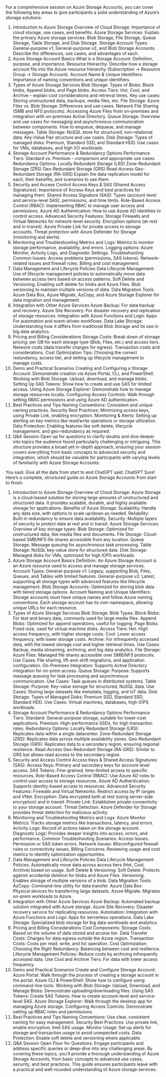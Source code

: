 For a comprehensive session on Azure Storage Accounts, you can cover the following key areas to give participants a solid understanding of Azure’s storage solutions:

1. Introduction to Azure Storage
Overview of Cloud Storage: Importance of cloud storage, use cases, and benefits.
Azure Storage Services: Explain the primary Azure storage services: Blob Storage, File Storage, Queue Storage, Table Storage, and Disk Storage.
Storage Account Types: General-purpose v1, General-purpose v2, and Blob Storage Accounts. Describe the differences, use cases, and advantages of each.
2. Azure Storage Account Basics
What is a Storage Account: Definition, purpose, and importance.
Resource Hierarchy: Describe how a storage account fits into the Azure resource hierarchy (Subscription -> Resource Group -> Storage Account).
Account Name & Unique Identifiers: Importance of naming conventions and unique identifiers.
3. Types of Azure Storage Services
Blob Storage:
Types of Blobs: Block blobs, Append blobs, and Page blobs.
Access Tiers: Hot, Cool, and Archive – explain cost considerations and retrieval times.
Key use cases: Storing unstructured data, backups, media files, etc.
File Storage:
Azure Files vs. Blob Storage: Differences and use cases.
Network File Sharing (SMB and NFS protocols).
Accessing Azure Files from on-premises and integration with on-premises Active Directory.
Queue Storage:
Overview and use cases for messaging and asynchronous communication between components.
How to enqueue, dequeue, and manage messages.
Table Storage:
NoSQL store for structured, non-relational data.
Key-Value Pair structure and use cases.
Disk Storage:
Types of managed disks: Premium, Standard SSD, and Standard HDD.
Use cases for VMs, databases, and high I/O workloads.
4. Storage Account Performance & Redundancy Options
Performance Tiers: Standard vs. Premium – comparison and appropriate use cases.
Redundancy Options:
Locally Redundant Storage (LRS)
Zone-Redundant Storage (ZRS)
Geo-Redundant Storage (GRS)
Read-Access Geo-Redundant Storage (RA-GRS)
Explain the data replication model for each, their benefits, and scenarios to use them.
5. Security and Access Control
Access Keys & SAS (Shared Access Signatures):
Importance of Access Keys and best practices for managing them.
Shared Access Signature (SAS): Types (account-level and service-level SAS), permissions, and time limits.
Role-Based Access Control (RBAC): Implementing RBAC to manage user access and permissions.
Azure AD Authentication: How to use Azure AD identities to control access.
Advanced Security Features:
Storage Firewalls and Virtual Networks for network-level security.
Encryption options (at-rest and in-transit).
Azure Private Link for private access to storage accounts.
Threat protection with Azure Defender for Storage (monitoring and alerts).
6. Monitoring and Troubleshooting
Metrics and Logs:
Metrics to monitor storage performance, availability, and errors.
Logging options: Azure Monitor, Activity Logs, and Diagnostic Settings.
Troubleshooting Common Issues:
Access problems (permissions, SAS tokens).
Network-related issues and firewall rules.
Billing and cost management.
7. Data Management and Lifecycle Policies
Data Lifecycle Management:
Use of lifecycle management policies to automatically move data between access tiers based on access patterns.
Soft Delete and Versioning:
Enabling soft delete for blobs and Azure Files.
Blob versioning to maintain multiple versions of data.
Data Migration Tools:
Azure Data Box, Azure Migrate, AzCopy, and Azure Storage Explorer for data migration and management.
8. Integration with Other Azure Services
Azure Backup: For data backup and recovery.
Azure Site Recovery: For disaster recovery and replication of storage resources.
Integration with Azure Functions and Logic Apps: For automation and event-driven workflows.
Data Lake Storage: Understanding how it differs from traditional Blob Storage and its use in big data analytics.
9. Pricing and Billing Considerations
Storage Costs:
Break down of storage pricing: per GB for each storage type (Blob, Files, etc.) and access tiers.
Network costs (data transfer charges for egress).
Transaction costs and considerations.
Cost Optimization Tips: Choosing the correct redundancy, access tier, and setting up lifecycle management to manage costs.
10. Demo and Practical Scenarios
Creating and Configuring a Storage Account: Demonstrate creation via Azure Portal, CLI, and PowerShell.
Working with Blob Storage: Upload, download, and manage blobs.
Setting Up SAS Tokens: Show how to create and use SAS for limited access.
Using Azure Storage Explorer: Demonstrate how to manage storage resources locally.
Configuring Access Controls: Walk through setting RBAC permissions and using Azure AD authentication.
11. Best Practices and Tips
Naming Conventions: Consistent and unique naming practices.
Security Best Practices: Minimizing access keys, using Private Link, enabling encryption.
Monitoring & Alerts: Setting up alerting on key metrics like read/write operations or storage utilization.
Data Protection: Enabling features like soft delete, lifecycle management, and geo-redundancy as required.
12. Q&A Session
Open up for questions to clarify doubts and dive deeper into topics the audience found particularly challenging or intriguing.
This structure provides a broad yet in-depth approach, ensuring your session covers everything from basic concepts to advanced security and integration, which should be valuable for participants with varying levels of familiarity with Azure Storage Accounts.






You said:
Give all the data from start to end
ChatGPT said:
ChatGPT
Sure! Here’s a complete, structured guide on Azure Storage Accounts from start to finish:

1. Introduction to Azure Storage
Overview of Cloud Storage: Azure Storage is a cloud-based solution for storing large amounts of unstructured and structured data. It provides scalable, durable, and highly available storage for applications.
Benefits of Azure Storage:
Scalability: Handle any data size, with options to scale up/down as needed.
Reliability: Built-in redundancy to ensure data availability.
Security: Multiple layers of security to protect data at rest and in transit.
Azure Storage Services: Overview of key storage types:
Blob Storage: Optimized for unstructured data, like media files and documents.
File Storage: Cloud-based SMB/NFS file shares accessible from any location.
Queue Storage: Message queuing for asynchronous task processing.
Table Storage: NoSQL key-value store for structured data.
Disk Storage: Managed disks for VMs, optimized for high IOPS workloads.
2. Azure Storage Account Basics
Definition: An Azure Storage Account is an Azure resource used to access and manage storage services.
Account Types:
General-purpose v1: Legacy, supporting Blob, Files, Queues, and Tables with limited features.
General-purpose v2: Latest, supporting all storage types with advanced features like lifecycle management.
Blob Storage Accounts: Optimized for storing blob data with tiered storage options.
Account Naming and Unique Identifiers: Storage accounts must have unique names and follow Azure naming conventions. Each storage account has its own namespace, allowing unique URLs for each resource.
3. Types of Azure Storage Services
Blob Storage:
Blob Types:
Block Blobs: For text and binary data, commonly used for large media files.
Append Blobs: Optimized for append operations, useful for logging.
Page Blobs: Fixed-size, used for virtual machine disks.
Access Tiers:
Hot: High access frequency, with higher storage costs.
Cool: Lower access frequency, with lower storage costs.
Archive: For infrequently accessed data, with the lowest storage cost and higher retrieval times.
Use Cases: Backup, media streaming, archiving, and big data analytics.
File Storage:
Azure Files: Managed file shares accessible over SMB/NFS protocols.
Use Cases: File sharing, lift-and-shift migrations, and application configuration.
On-Premises Integration: Supports Active Directory integration for on-prem access.
Queue Storage:
Purpose: Supports message queuing for task processing and asynchronous communication.
Use Cases: Task queues in distributed systems.
Table Storage:
Purpose: Key-value storage for structured, NoSQL data.
Use Cases: Storing large datasets like metadata, logging, and IoT data.
Disk Storage:
Types of Managed Disks: Premium SSD, Standard SSD, Standard HDD.
Use Cases: Virtual machines, databases, high IOPS workloads.
4. Storage Account Performance & Redundancy Options
Performance Tiers:
Standard: General-purpose storage, suitable for lower-cost applications.
Premium: High-performance SSDs, for high transaction rates.
Redundancy Options:
Locally Redundant Storage (LRS): Replicates data within a single datacenter.
Zone-Redundant Storage (ZRS): Replicates data across multiple availability zones.
Geo-Redundant Storage (GRS): Replicates data to a secondary region, ensuring regional resilience.
Read-Access Geo-Redundant Storage (RA-GRS): Similar to GRS but allows read access to the secondary region.
5. Security and Access Control
Access Keys & Shared Access Signatures (SAS):
Access Keys: Primary and secondary keys for account-level access.
SAS Tokens: Fine-grained, time-limited access to specific resources.
Role-Based Access Control (RBAC): Use Azure AD roles to control user access to storage resources.
Azure AD Authentication: Supports identity-based access to resources.
Advanced Security Features:
Firewalls and Virtual Networks: Restrict access by IP ranges and VNet.
Encryption: Data encrypted both at rest (using server-side encryption) and in transit.
Private Link: Establishes private connectivity to your storage account.
Threat Detection: Azure Defender for Storage provides threat detection for malicious activity.
6. Monitoring and Troubleshooting
Metrics and Logs:
Azure Monitor Metrics: Tracks storage metrics like transactions, latency, and errors.
Activity Logs: Record of actions taken on the storage account.
Diagnostic Logs: Provides deeper insights into access, errors, and performance.
Common Troubleshooting Scenarios:
Access Issues: Permission or SAS token errors.
Network Issues: Misconfigured firewall rules or connectivity issues.
Billing Concerns: Reviewing usage and cost metrics to identify optimization opportunities.
7. Data Management and Lifecycle Policies
Data Lifecycle Management:
Policies: Automatically move data across access tiers (Hot, Cool, Archive) based on usage.
Soft Delete & Versioning:
Soft Delete: Protects against accidental deletion for blobs and Azure Files.
Versioning: Enables storage of multiple versions of a blob.
Data Migration Tools:
AzCopy: Command-line utility for data transfer.
Azure Data Box: Physical devices for transferring large datasets.
Azure Migrate: Migrates on-prem workloads to Azure.
8. Integration with Other Azure Services
Azure Backup: Automated backup solution integrated with Azure storage.
Azure Site Recovery: Disaster recovery service for replicating resources.
Automation: Integration with Azure Functions and Logic Apps for serverless operations.
Data Lake Storage: Specialized blob storage for big data workloads and analytics.
9. Pricing and Billing Considerations
Cost Components:
Storage Costs: Based on the volume of data stored and access tier.
Data Transfer Costs: Charges for data egress outside the Azure region.
Transaction Costs: Costs per read, write, and list operation.
Cost Optimization:
Choosing the Right Redundancy: Balancing between cost and resilience.
Lifecycle Management Policies: Reduce costs by archiving infrequently accessed data.
Use Cool and Archive Tiers: For data with lower access frequency.
10. Demo and Practical Scenarios
Create and Configure Storage Account:
Azure Portal: Walk through the process of creating a storage account in the portal.
Azure CLI & PowerShell: Show how to configure using command-line tools.
Working with Blob Storage:
Upload, Download, and Manage Blobs: Demonstrate uploading/downloading files.
Using SAS Tokens:
Create SAS Tokens: How to create account-level and service-level SAS.
Azure Storage Explorer: Walk through the desktop app for managing Azure storage.
Configuring Access Controls: Demonstrate setting up RBAC roles and permissions.
11. Best Practices and Tips
Naming Conventions: Use clear, consistent naming for easy management.
Security Best Practices: Use private link, enable encryption, limit SAS usage.
Monitor Usage: Set up alerts for storage and transaction usage to avoid unexpected costs.
Data Protection: Enable soft delete and versioning where applicable.
12. Q&A Session
Open Floor for Questions: Engage participants and address specific queries or deep-dive into any challenging areas.
By covering these topics, you'll provide a thorough understanding of Azure Storage Accounts, from basic concepts to advanced use cases, security, and best practices. This guide ensures participants leave with a practical and well-rounded understanding of Azure storage services.










